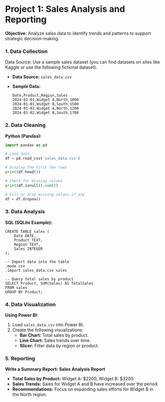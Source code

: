 # Project 1: Sales Analysis and Reporting

**Objective:** Analyze sales data to identify trends and patterns to support strategic decision-making.

### 1. Data Collection

Data Source: Use a sample sales dataset (you can find datasets on sites like Kaggle or use the following fictional dataset).

- **Data Source:** `sales_data.csv`
- **Sample Data:**

    ```plaintext
    Date,Product,Region,Sales
    2024-01-01,Widget A,North,1000
    2024-01-01,Widget B,South,1500
    2024-01-02,Widget A,North,1200
    2024-01-02,Widget B,South,1700
    ```

### 2. Data Cleaning

**Python (Pandas):**

```python
import pandas as pd

# Load data
df = pd.read_csv('sales_data.csv')

# Display the first few rows
print(df.head())

# Check for missing values
print(df.isnull().sum())

# Fill or drop missing values if any
df = df.dropna()
```

### 3. Data Analysis
**SQL (SQLite Example):**

```-- Create a table
CREATE TABLE sales (
    Date DATE,
    Product TEXT,
    Region TEXT,
    Sales INTEGER
);

-- Import data into the table
.mode csv
.import sales_data.csv sales

-- Query total sales by product
SELECT Product, SUM(Sales) AS TotalSales
FROM sales
GROUP BY Product;
```

### 4. Data Visualization
**Using Power BI:**

1. Load `sales_data.csv` into Power BI.
2. Create the following visualizations:
   - **Bar Chart:** Total sales by product.
   - **Line Chart:** Sales trends over time.
   - **Slicer:** Filter data by region or product.

### 5. Reporting 
**Write a Summary Report:**
**Sales Analysis Report**

- **Total Sales by Product:** Widget A: $2200, Widget B: $3200
- **Sales Trends:** Sales for Widget A and B have increased over the period.
- **Recommendations:** Focus on expanding sales efforts for Widget B in the North region.
